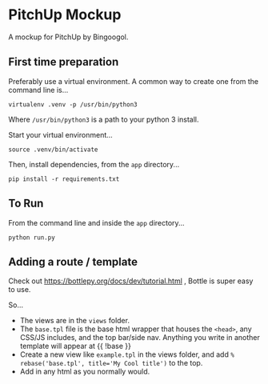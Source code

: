 # PitchUp Mockup

A mockup for PitchUp by Bingoogol.

## First time preparation

Preferably use a virtual environment. A common way to create one from the command line is...

```
virtualenv .venv -p /usr/bin/python3
```

Where `/usr/bin/python3` is a path to your python 3 install.

Start your virtual environment...

```
source .venv/bin/activate
```

Then, install dependencies, from the `app` directory...

```
pip install -r requirements.txt
```

## To Run

From the command line and inside the `app` directory...

```
python run.py
```


## Adding a route / template

Check out https://bottlepy.org/docs/dev/tutorial.html , Bottle is super easy to use.

So...
- The views are in the `views` folder.
- The `base.tpl` file is the base html wrapper that houses the `<head>`, any CSS/JS includes, and the top bar/side nav. Anything you write in another template will appear at {{ !base }}
- Create a new view like `example.tpl` in the views folder, and add `% rebase('base.tpl', title='My Cool title')` to the top.
- Add in any html as you normally would.
